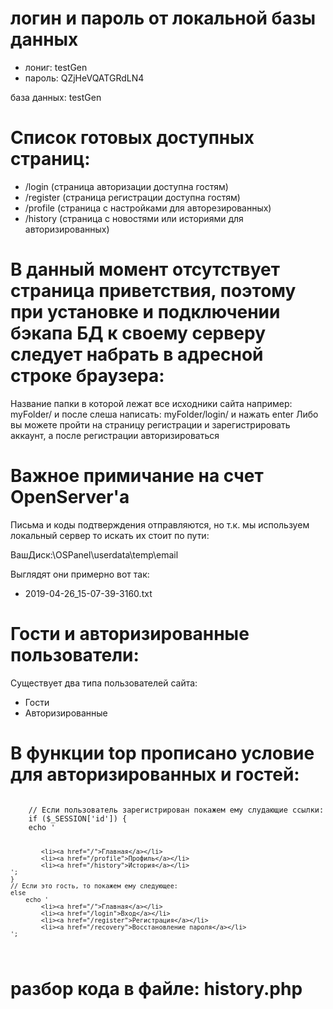 # логин и пароль от локальной базы данных

* лониг: testGen
* пароль: QZjHeVQATGRdLN4

база данных: testGen

# Список готовых доступных страниц:
* /login (страница авторизации доступна гостям)
* /register (страница регистрации доступна гостям)
* /profile (страница с настройками для авторезированных)
* /history (страница с новостями или историями для авторизированных)

# В данный момент отсутствует страница приветствия, поэтому при установке и подключении бэкапа БД к своему серверу следует набрать в адресной строке браузера:

Название папки в которой лежат все исходники сайта например: myFolder/ и после слеша написать: myFolder/login/ и нажать enter
Либо вы можете пройти на страницу регистрации и зарегистрировать аккаунт, а после регистрации авторизироваться

# Важное примичание на счет OpenServer'a

Письма и коды подтверждения отправляются, но т.к. мы используем локальный сервер то искать их стоит по пути:

ВашДиск:\OSPanel\userdata\temp\email

Выглядят они примерно вот так:
* 2019-04-26_15-07-39-3160.txt

# Гости и авторизированные пользователи:

Существует два типа пользователей сайта:
* Гости
* Авторизированные

# В функции top прописано условие для авторизированных и гостей:
<code>
	// Если пользователь зарегистрирован покажем ему слудающие ссылки:
	if ($_SESSION['id']) {
	echo '
		
			<li><a href="/">Главная</a></li>
			<li><a href="/profile">Профиль</a></li>
			<li><a href="/history">История</a></li>
	';
	}
	// Если это гость, то покажем ему следующее:
	else
		echo '
			<li><a href="/">Главная</a></li>
			<li><a href="/login">Вход</a></li>
			<li><a href="/register">Регистрация</a></li>
			<li><a href="/recovery">Восстановление пароля</a></li>
	';
</code>

# разбор кода в файле: history.php

<code>
	<script type="text/javascript" charset="utf-8" async defer>
		
		// Функция подгрузки контента (без перезагрузки страницы) из файла loader.php
		// загружает по 2 записи
		function load_history() {
			// body func...
			$.get('/loader', function( data ){
				// Выводим в id internalContent контент из БД
				// функция append(); добавляет контент к блоку
				

				// Обработчик данных из БД:

				// если у нас данные пришли (empty)
				if ( data == 'empty' ){
				 	$('#internalContent').text('История пуста'); // то запишем в него текст что История пуста
				}

				// Запишем второй обработчик для конца списка
				// если у нас data не ровняется end то дописываем в див (#internalContent) данные полученные из php скрипта
				// Т.е. то что находится в таблице
				else if ( data != 'end' ){
				 	$('#internalContent').append(data);
				}
			
			});
		}

		// вызываем функцию глобально,
		// т.е. чтобы контент сразу отображался на странице без нажатия на кнопку
		jQuery(document).ready(function() {
			load_history();
		});

	</script>
</code>

# Добавлена настройка защиты авторизации по email

 В БД записывается результат выбора пользователя
* Включить подтверждение входа это всегда (1)
* Выключить подтверждение входа это всегда (0)

# Автовыбор опций:
С помощью str_replace(); мы ищем в сессии выбор пользователя, и результат записываем в опции
<code>
	
	<select id="protected">
	<?=str_replace('"'.$_SESSION['protected'].'"', '"'.$_SESSION['protected'].'" selected', '<option value="0">Выключить подтвеждение входа</option><option value="1">Включить подтвеждение входа</option>')?>
	</select>

</code>

# Добавлена функция отправки кода подтверждения на email юзернейма для авторизации на сайте
Функцию можно включить или отключить в настройках профиля юзернейма

# ссылки на учебные материалы:

Огромное спасибо каналу: https://www.youtube.com/channel/UCpEWlcj5rkU1H9vkIf9Lb5g 
За этот прекрасный видеокурс по php
